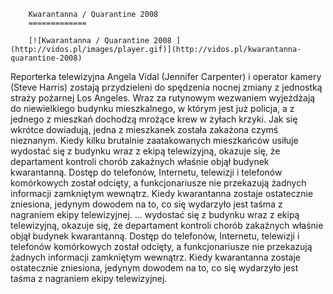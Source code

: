
        Kwarantanna / Quarantine 2008 
        =============
        
        [![Kwarantanna / Quarantine 2008 ](http://vidos.pl/images/player.gif)](http://vidos.pl/kwarantanna-quarantine-2008)
        
        
 Reporterka telewizyjna Angela Vidal (Jennifer Carpenter) i operator kamery (Steve Harris) zostają przydzieleni do spędzenia nocnej zmiany z jednostką straży pożarnej Los Angeles. Wraz za rutynowym wezwaniem wyjeżdżają do niewielkiego budynku mieszkalnego, w którym jest już policja, a z jednego z mieszkań dochodzą mrożące krew w żyłach krzyki. Jak się wkrótce dowiadują, jedna z mieszkanek została zakażona czymś nieznanym. Kiedy kilku brutalnie zaatakowanych mieszkańców usiłuje wydostać się z budynku wraz z ekipą telewizyjną, okazuje się, że departament kontroli chorób zakaźnych właśnie objął budynek kwarantanną. Dostęp do telefonów, Internetu, telewizji i telefonów komórkowych został odcięty, a funkcjonariusze nie przekazują żadnych informacji zamkniętym wewnątrz. Kiedy kwarantanna zostaje ostatecznie zniesiona, jedynym dowodem na to, co się wydarzyło jest taśma z nagraniem ekipy telewizyjnej.  ... wydostać się z budynku wraz z ekipą telewizyjną, okazuje się, że departament kontroli chorób zakaźnych właśnie objął budynek kwarantanną. Dostęp do telefonów, Internetu, telewizji i telefonów komórkowych został odcięty, a funkcjonariusze nie przekazują żadnych informacji zamkniętym wewnątrz. Kiedy kwarantanna zostaje ostatecznie zniesiona, jedynym dowodem na to, co się wydarzyło jest taśma z nagraniem ekipy telewizyjnej.
    